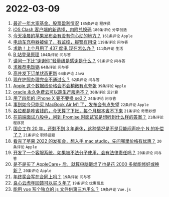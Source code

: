 # 2022-03-09

1. [最近一年大家基金、股票盈利情况](https://www.v2ex.com/t/839064) `185条评论` `程序员`
1. [iOS Clash 客户端的新选择，内附兑换码](https://www.v2ex.com/t/839223) `180条评论` `分享创造`
1. [今天凌晨的苹果发布会有没有你心动的地方？](https://www.v2ex.com/t/839002) `161条评论` `Apple`
1. [电动车充电器被偷了，有监控，报警有用没](https://www.v2ex.com/t/839012) `119条评论` `问与答`
1. [求助！上个月用了 437 度电 现在怎么办？](https://www.v2ex.com/t/839095) `111条评论` `生活`
1. [B 站登录原理](https://www.v2ex.com/t/839140) `104条评论` `问与答`
1. [请问一下比“谢谢你”轻量级是感谢是什么？](https://www.v2ex.com/t/839118) `91条评论` `问与答`
1. [求推荐电饭锅](https://www.v2ex.com/t/839023) `64条评论` `问与答`
1. [高并发下订单状态更新](https://www.v2ex.com/t/839046) `64条评论` `Java`
1. [现在护照办理完全不通过么？](https://www.v2ex.com/t/839038) `62条评论` `问与答`
1. [Apple 这个数据线价格会不会稍微有点夸张](https://www.v2ex.com/t/839205) `39条评论` `Apple`
1. [oracle 永久免费云可以跑生产服务不？](https://www.v2ex.com/t/839077) `30条评论` `云计算`
1. [用了四年的 iPhone X 要不要换 se3？](https://www.v2ex.com/t/839004) `24条评论` `问与答`
1. [事到如今只能买 MacBook Air M1 了，发布会有点失望](https://www.v2ex.com/t/839214) `22条评论` `Apple`
1. [各位都是咋省钱的，今天算了下账，每个月根本省不下来](https://www.v2ex.com/t/839103) `21条评论` `奇思妙想`
1. [在前端面试八股中，问到 Promise 时面试官是想听到什么样的答案？](https://www.v2ex.com/t/839079) `21条评论` `程序员`
1. [国企工作 20 年，还剩不到 3 年退休，这种情况是不是只能闷声吃个 N 的补偿了？](https://www.v2ex.com/t/839042) `21条评论` `职场话题`
1. [看完了苹果 2022 的发布会，想入手 mac studio，先问哪里价格有优惠？](https://www.v2ex.com/t/839143) `20条评论` `Apple`
1. [开发了一个客服系统，如果被不法分子使用，会有法律责任吗？](https://www.v2ex.com/t/839132) `20条评论` `问与答`
1. [是不是买了 AppleCare+ 后，就算电脑砸烂了也是花 2000 多就能修好或换新？](https://www.v2ex.com/t/839034) `20条评论` `Apple`
1. [年终奖会写在合同上吗？](https://www.v2ex.com/t/839189) `19条评论` `问与答`
1. [良心云虎年回馈可以买 5 年了](https://www.v2ex.com/t/839184) `19条评论` `优惠信息`
1. [能用 vue 写个独立的 js 文件供第三方用么？](https://www.v2ex.com/t/839147) `19条评论` `Vue.js`
